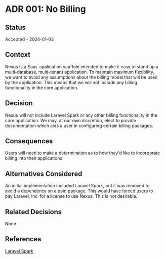 # ADR 001: No Billing

## Status

Accepted - 2024-01-03

## Context

Nexus is a Saas-application scaffold intended to make it easy to stand up a multi-database, multi-tenant application.
To maintain maximum flexibility, we want to avoid any assumptions about the billing model that will be used by the
application. This means that we will not include any billing functionality in the core application.

## Decision

Nexus will not include Laravel Spark or any other billing functionality in the core application. We may, at our
own discretion, elect to provide documentation which aids a user in configuring certain billing packages.

## Consequences

Users will need to make a determination as to how they'd like to incorporate billing into their applications.

## Alternatives Considered

An initial implementation included Laravel Spark, but it was removed to avoid a dependency on a paid package.
This would have forced users to pay Laravel, Inc. for a license to use Nexus. This is not desirable.

## Related Decisions

None

## References

[Laravel Spark](https://spark.laravel.com/)


